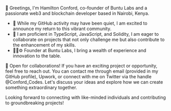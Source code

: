 👋 Greetings, I'm Hamilton Conford, co-founder of Buntu Labs and a passionate web3 and blockchain developer based in Nairobi, Kenya.

- 👀 While my GitHub activity may have been quiet, I am excited to announce my return to this vibrant community.
- 🌱 I am proficient in TypeScript, JavaScript, and Solidity, I am eager to collaborate on projects that not only challenge me but also contribute to the enhancement of my skills.
- 👨‍💻⚙️ Founder at Buntu Labs, I bring a wealth of experience and innovation to the table.

💼 Open for collaborations! If you have an exciting project or opportunity, feel free to reach out. You can contact me through email (provided in my GitHub profile), Upwork, or connect with me on Twitter via the handle @Conford_Codes. Let's discuss your ideas and explore how we can create something extraordinary together.

Looking forward to connecting with like-minded individuals and contributing to groundbreaking projects!

<!---
ConfordH/ConfordH is a ✨ special ✨ repository because its `README.md` (this file) appears on your GitHub profile.
You can click the Preview link to take a look at your changes.
--->
